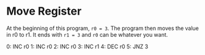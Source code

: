 # Move Register
At the beginning of this program, `r0 = 3`. The program then moves the value in
r0 to r1. It ends with `r1 = 3` and `r0` can be whatever you want.

0: INC r0
1: INC r0
2: INC r0
3: INC r1
4: DEC r0
5: JNZ 3
